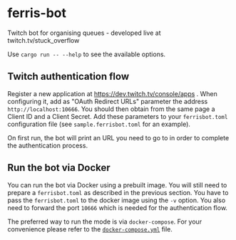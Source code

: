 # ferris-bot
Twitch bot for organising queues - developed live at twitch.tv/stuck_overflow

Use `cargo run -- --help` to see the available options.

## Twitch authentication flow

Register a new application at https://dev.twitch.tv/console/apps . When
configuring it, add as "OAuth Redirect URLs" parameter the address
`http://localhost:10666`. You should then obtain from the same page a Client ID
and a Client Secret. Add these parameters to your `ferrisbot.toml` configuration
file (see `sample.ferrisbot.toml` for an example).

On first run, the bot will print an URL you need to go to in order to complete
the authentication process.

## Run the bot via Docker

You can run the bot via Docker using a prebuilt image. You will still need to
prepare a `ferrisbot.toml` as described in the previous section. You have to
pass the `ferrisbot.toml` to the docker image using the `-v` option. You also
need to forward the port `10666` which is needed for the authentication flow.

The preferred way to run the mode is via `docker-compose`. For your convenience
please refer to the [`docker-compose.yml`](docker-compose.yml) file.
